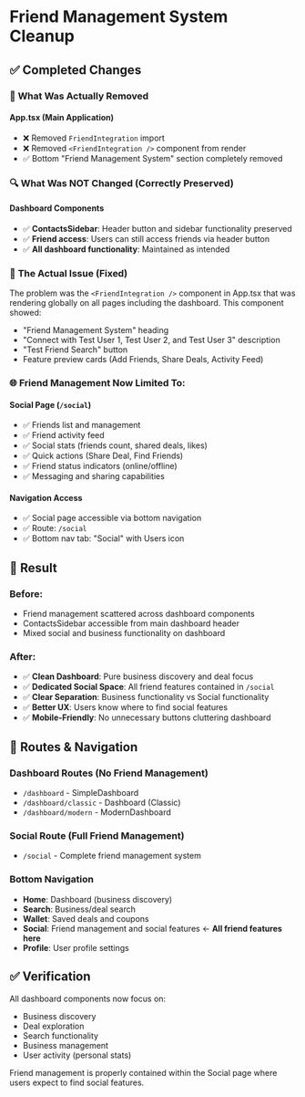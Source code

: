 # Friend Management System Cleanup

## ✅ **Completed Changes**

### 📱 **What Was Actually Removed**

#### **App.tsx (Main Application)**
- ❌ Removed `FriendIntegration` import
- ❌ Removed `<FriendIntegration />` component from render
- ✅ Bottom "Friend Management System" section completely removed

### 🔍 **What Was NOT Changed (Correctly Preserved)**

#### **Dashboard Components**
- ✅ **ContactsSidebar**: Header button and sidebar functionality preserved
- ✅ **Friend access**: Users can still access friends via header button
- ✅ **All dashboard functionality**: Maintained as intended

### 📍 **The Actual Issue (Fixed)**

The problem was the `<FriendIntegration />` component in App.tsx that was rendering globally on all pages including the dashboard. This component showed:
- "Friend Management System" heading
- "Connect with Test User 1, Test User 2, and Test User 3" description  
- "Test Friend Search" button
- Feature preview cards (Add Friends, Share Deals, Activity Feed)

### 🌐 **Friend Management Now Limited To:**

#### **Social Page (`/social`)**
- ✅ Friends list and management
- ✅ Friend activity feed  
- ✅ Social stats (friends count, shared deals, likes)
- ✅ Quick actions (Share Deal, Find Friends)
- ✅ Friend status indicators (online/offline)
- ✅ Messaging and sharing capabilities

#### **Navigation Access**
- ✅ Social page accessible via bottom navigation
- ✅ Route: `/social` 
- ✅ Bottom nav tab: "Social" with Users icon

## 🎯 **Result**

### **Before:**
- Friend management scattered across dashboard components
- ContactsSidebar accessible from main dashboard header
- Mixed social and business functionality on dashboard

### **After:**  
- ✅ **Clean Dashboard**: Pure business discovery and deal focus
- ✅ **Dedicated Social Space**: All friend features contained in `/social`
- ✅ **Clear Separation**: Business functionality vs Social functionality
- ✅ **Better UX**: Users know where to find social features
- ✅ **Mobile-Friendly**: No unnecessary buttons cluttering dashboard

## 🔄 **Routes & Navigation**

### **Dashboard Routes (No Friend Management)**
- `/dashboard` - SimpleDashboard
- `/dashboard/classic` - Dashboard (Classic)  
- `/dashboard/modern` - ModernDashboard

### **Social Route (Full Friend Management)**
- `/social` - Complete friend management system

### **Bottom Navigation**
- **Home**: Dashboard (business discovery)
- **Search**: Business/deal search
- **Wallet**: Saved deals and coupons
- **Social**: Friend management and social features ← **All friend features here**
- **Profile**: User profile settings

## ✅ **Verification**

All dashboard components now focus on:
- Business discovery
- Deal exploration  
- Search functionality
- Business management
- User activity (personal stats)

Friend management is properly contained within the Social page where users expect to find social features.